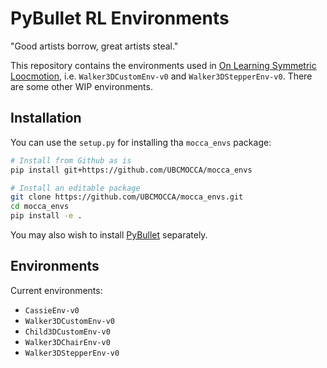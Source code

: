 # PyBullet RL Environments

"Good artists borrow, great artists steal."

This repository contains the environments used in [On Learning Symmetric Loocmotion](https://dl.acm.org/citation.cfm?id=3360070), i.e. `Walker3DCustomEnv-v0` and `Walker3DStepperEnv-v0`.  There are some other WIP environments.

## Installation
You can use the `setup.py` for installing tha `mocca_envs` package:
```bash
# Install from Github as is
pip install git+https://github.com/UBCMOCCA/mocca_envs

# Install an editable package
git clone https://github.com/UBCMOCCA/mocca_envs.git
cd mocca_envs
pip install -e .
```
You may also wish to install [PyBullet](https://pypi.org/project/pybullet/) separately.

## Environments
Current environments:
 - `CassieEnv-v0`
 - `Walker3DCustomEnv-v0`
 - `Child3DCustomEnv-v0`
 - `Walker3DChairEnv-v0`
 - `Walker3DStepperEnv-v0`
